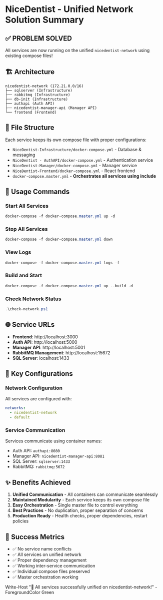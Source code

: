 # NiceDentist - Unified Network Solution Summary

## ✅ PROBLEM SOLVED
All services are now running on the unified `nicedentist-network` using existing compose files!

## 🏗️ Architecture
```
nicedentist-network (172.21.0.0/16)
├── sqlserver (Infrastructure)
├── rabbitmq (Infrastructure)  
├── db-init (Infrastructure)
├── authapi (Auth API)
├── nicedentist-manager-api (Manager API)
└── frontend (Frontend)
```

## 📁 File Structure
Each service keeps its own compose file with proper configurations:
- `NiceDentist-Infrastructure/docker-compose.yml` - Database & messaging
- `NiceDentist - AuthAPI/docker-compose.yml` - Authentication service
- `NiceDentist-Manager/docker-compose.yml` - Manager service  
- `NiceDentist-Frontend/docker-compose.yml` - React frontend
- `docker-compose.master.yml` - **Orchestrates all services using include**

## 🚀 Usage Commands

### Start All Services
```powershell
docker-compose -f docker-compose.master.yml up -d
```

### Stop All Services  
```powershell
docker-compose -f docker-compose.master.yml down
```

### View Logs
```powershell
docker-compose -f docker-compose.master.yml logs -f
```

### Build and Start
```powershell
docker-compose -f docker-compose.master.yml up --build -d
```

### Check Network Status
```powershell
.\check-network.ps1
```

## 🌐 Service URLs
- **Frontend**: http://localhost:3000
- **Auth API**: http://localhost:5000  
- **Manager API**: http://localhost:5001
- **RabbitMQ Management**: http://localhost:15672
- **SQL Server**: localhost:1433

## 🔧 Key Configurations

### Network Configuration
All services are configured with:
```yaml
networks:
  - nicedentist-network
  - default
```

### Service Communication
Services communicate using container names:
- Auth API: `authapi:8080`
- Manager API: `nicedentist-manager-api:8081`
- SQL Server: `sqlserver:1433`
- RabbitMQ: `rabbitmq:5672`

## ✨ Benefits Achieved
1. **Unified Communication** - All containers can communicate seamlessly
2. **Maintained Modularity** - Each service keeps its own compose file
3. **Easy Orchestration** - Single master file to control everything
4. **Best Practices** - No duplication, proper separation of concerns
5. **Production Ready** - Health checks, proper dependencies, restart policies

## 🎯 Success Metrics
- ✅ No service name conflicts
- ✅ All services on unified network
- ✅ Proper dependency management
- ✅ Working inter-service communication
- ✅ Individual compose files preserved
- ✅ Master orchestration working

Write-Host "🎉 All services successfully unified on nicedentist-network!" -ForegroundColor Green
